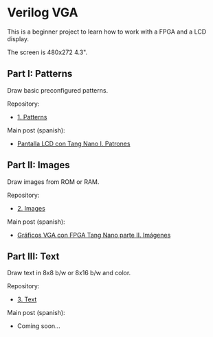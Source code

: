# Verilog VGA

This is a beginner project to learn how to work with a FPGA and a LCD display.

The screen is 480x272 4.3".

## Part I: Patterns

Draw basic preconfigured patterns.

Repository:

- [1. Patterns](1-patterns)

Main post (spanish):

- [Pantalla LCD con Tang Nano I. Patrones](https://www.electronicayciencia.com/2021/11/lcd_tang_nano_I_patrones.html)


## Part II: Images

Draw images from ROM or RAM.

Repository:

- [2. Images](2-image)

Main post (spanish):

- [Gráficos VGA con FPGA Tang Nano parte II. Imágenes](https://www.electronicayciencia.com/2021/12/lcd_tang_nano_II_imagenes.html)


## Part III: Text

Draw text in 8x8 b/w or 8x16 b/w and color.

Repository:

- [3. Text](3-text)

Main post (spanish):

- Coming soon...

